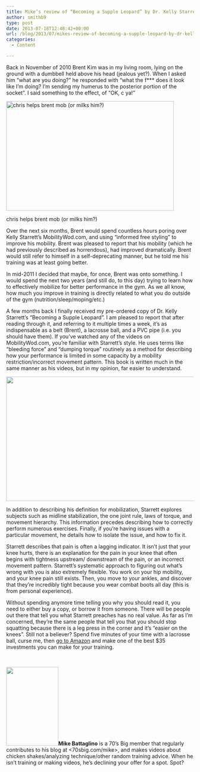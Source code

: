 ```yaml
---
title: Mike’s review of “Becoming a Supple Leopard” by Dr. Kelly Starrett
author: smithb9
type: post
date: 2013-07-18T12:48:42+00:00
url: /blog/2013/07/mikes-review-of-becoming-a-supple-leopard-by-dr-kelly-starrett/
categories:
  - Content

---
```

Back in November of 2010 Brent Kim was in my living room, lying on the ground with a dumbbell held above his head (jealous yet?). When I asked him “what are you doing?” he responded with “what the f\*** does it look like I’m doing? I’m sending my humerus to the posterior portion of the socket”. I said something to the effect, of “OK, c ya!”

<div id="attachment_9387" style="width: 460px" class="wp-caption alignnone">
  <a href="/2013/07/brent.png"><img aria-describedby="caption-attachment-9387" data-attachment-id="9387" data-permalink="/blog/2013/07/mikes-review-of-becoming-a-supple-leopard-by-dr-kelly-starrett/brent/" data-orig-file="/2013/07/brent.png" data-orig-size="724,473" data-comments-opened="1" data-image-meta="{&quot;aperture&quot;:&quot;0&quot;,&quot;credit&quot;:&quot;&quot;,&quot;camera&quot;:&quot;&quot;,&quot;caption&quot;:&quot;&quot;,&quot;created_timestamp&quot;:&quot;0&quot;,&quot;copyright&quot;:&quot;&quot;,&quot;focal_length&quot;:&quot;0&quot;,&quot;iso&quot;:&quot;0&quot;,&quot;shutter_speed&quot;:&quot;0&quot;,&quot;title&quot;:&quot;&quot;}" data-image-title="brent" data-image-description="" data-medium-file="/2013/07/brent-200x130.png" data-large-file="/2013/07/brent-450x293.png" class="size-large wp-image-9387" alt="chris helps brent mob (or milks him?)" src="/2013/07/brent-450x293.png" width="450" height="293" srcset="/2013/07/brent-450x293.png 450w, /2013/07/brent-150x97.png 150w, /2013/07/brent-200x130.png 200w, /2013/07/brent-459x300.png 459w, /2013/07/brent.png 724w" sizes="(max-width: 450px) 100vw, 450px" /></a>
  
  <p id="caption-attachment-9387" class="wp-caption-text">
    chris helps brent mob (or milks him?)
  </p>
</div>

Over the next six months, Brent would spend countless hours poring over Kelly Starrett’s MobilityWod.com, and using “informed free styling” to improve his mobility. Brent was pleased to report that his mobility (which he had previously described as horrendous), had improved dramatically. Brent would still refer to himself in a self-deprecating manner, but he told me his training was at least going better.

In mid-2011 I decided that maybe, for once, Brent was onto something. I would spend the next two years (and still do, to this day) trying to learn how to effectively mobilize for better performance in the gym. As we all know, how much you improve in training is directly related to what you do outside of the gym (nutrition/sleep/moping/etc.)

A few months back I finally received my pre-ordered copy of Dr. Kelly Starrett’s “Becoming a Supple Leopard”. I am pleased to report that after reading through it, and referring to it multiple times a week, it’s as indispensable as a belt (Brent), a lacrosse ball, and a PVC pipe (i.e. you should have them). If you’ve watched any of the videos on MobilityWod.com, you’re familiar with Starrett’s style. He uses terms like “bleeding force” and “dumping torque” routinely as a method for describing how your performance is limited in some capacity by a mobility restriction/incorrect movement pattern. This book is written much in the same manner as his videos, but in my opinion, far easier to understand.

<img class="alignnone" alt="" src="http://www.mobilitywod.com/2013/02/suppleleopardbook.jpg" width="672" height="333" />

In addition to describing his definition for mobilization, Starrett explores subjects such as midline stabilization, the one joint rule, laws of torque, and movement hierarchy. This information precedes describing how to correctly perform numerous exercises. Finally, if you’re having issues with a particular movement, he details how to isolate the issue, and how to fix it.

Starrett describes that pain is often a lagging indicator. It isn’t just that your knee hurts, there is an explanation for the pain in your knee that often begins with tightness upstream/ downstream of the pain, or an incorrect movement pattern. Starrett’s systematic approach to figuring out what’s wrong with you is also extremely flexible. You work on your hip mobility, and your knee pain still exists. Then, you move to your ankles, and discover that they’re incredibly tight because you wear combat boots all day (this is from personal experience).

Without spending anymore time telling you why you should read it, you need to either buy a copy, or borrow it from someone. There will be people out there that tell you what Starrett preaches has no real value. As far as I’m concerned, they’re the same people that tell you that you should stop squatting because there is a leg press in the corner and it’s “easier on the knees”. Still not a believer? Spend five minutes of your time with a lacrosse ball, curse me, then [go to Amazon][1] and make one of the best $35 investments you can make for your training.

&nbsp;

<img class="alignleft" alt="" src="https://si0.twimg.com/profile_images/2475531913/1344273022389.jpg" width="140" height="210" />**Mike Battaglino** is a 70’s Big member that regularly contributes to his blog at <70sbig.com/mike>, and makes videos about chicken shakes/analyzing technique/other random training advice. When he isn’t training or making videos, he’s declining your offer for a spot. Spot?

 [1]: http://www.amazon.com/Becoming-Supple-Leopard-Preventing-Performance/dp/1936608588